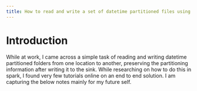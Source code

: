 ```yaml
---
title: How to read and write a set of datetime partitioned files using Spark
---
```


# Introduction

While at work, I came across a simple task of reading and writing datetime partitioned folders from one location to another, preserving the partitioning information after writing it to the sink. While researching on how to do this in spark, I found very few tutorials online on an end to end solution. I am capturing the below notes mainly for my future self.
